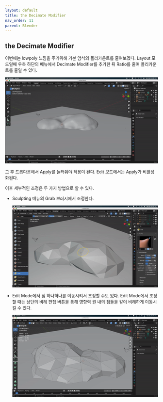 ```yaml
---
layout: default
title: the Decimate Modifier
nav_order: 11
parent: Blender
---
```


## the Decimate Modifier

이번에는 lowpoly 느낌을 주기위해 기본 암석의 폴리카운트를 줄여보겠다.
Layout 모드일때 우측 하단의 메뉴에서 Decimate Modifier를 추가한 뒤 Ratio를 줄여 폴리카운트를 줄일 수 있다.

![result](./img/11/01.gif)

그 후 드롭다운에서 Apply를 눌러줘야 적용이 된다. Edit 모드에서는 Apply가 비활성화된다.

이후 세부적인 조정은 두 가지 방법으로 할 수 있다.

- Sculpting 메뉴의 Grab 브러시에서 조정한다.

  ![result](./img/11/02.gif)

- Edit Mode에서 점 하나하나를 이동시켜서 조정할 수도 있다. Edit Mode에서 조정할 때는 상단의 비례 편집 버튼을 통해 영향력 원 내의 점들을 같이 비례하게 이동시킬 수 있다.

  ![result](./img/11/03.gif)
